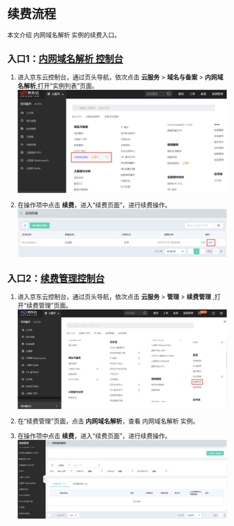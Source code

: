 # 续费流程

本文介绍 内网域名解析 实例的续费入口。


## 入口1：[内网域名解析 控制台](https://privatezone-console.jdcloud.com/instance)

1. 进入京东云控制台，通过页头导航，依次点击 **云服务** >  **域名与备案** >  **内网域名解析**,打开“实例列表”页面。
![](../../../../image/privatezone/price.png)

2. 在操作项中点击 **续费**，进入“续费页面”，进行续费操作。
![](../../../../image/privatezone/price01.png)
   

## 入口2：[续费管理控制台](https://renewal-console.jdcloud.com/renew/privatezone)

1. 进入京东云控制台，通过页头导航，依次点击 **云服务** > **管理** > **续费管理** ,打开“续费管理”页面。
![](../../../../image/privatezone/price02.png)
   
2. 在“续费管理”页面，点击 **内网域名解析**，查看 内网域名解析 实例。

3. 在操作项中点击 **续费**，进入“续费页面”，进行续费操作。
![](../../../../image/privatezone/price03.png)
